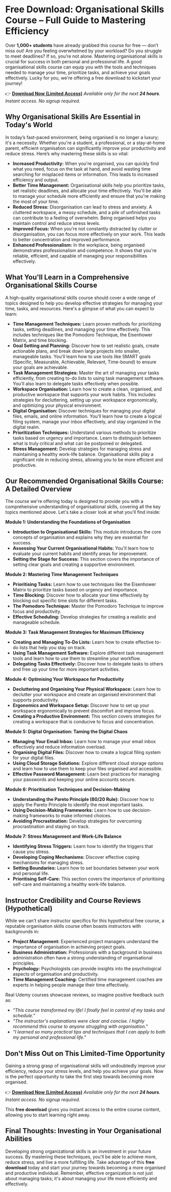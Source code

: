 # Free Download: Organisational Skills Course – Full Guide to Mastering Efficiency

Over **1,000+ students** have already grabbed this course for free — don’t miss out!
Are you feeling overwhelmed by your workload? Do you struggle to meet deadlines? If so, you’re not alone. Mastering organisational skills is crucial for success in both personal and professional life. A good organisational skills course can equip you with the tools and techniques needed to manage your time, prioritize tasks, and achieve your goals effectively. Lucky for you, we're offering a free download to kickstart your journey!

👉 [**Download Now (Limited Access)**](https://udemywork.com/organisational-skills-course)
_Available only for the next **24 hours**. Instant access. No signup required._

## Why Organisational Skills Are Essential in Today's World

In today’s fast-paced environment, being organised is no longer a luxury; it's a necessity. Whether you're a student, a professional, or a stay-at-home parent, efficient organisation can significantly improve your productivity and reduce stress. Here’s why mastering these skills is so vital:

*   **Increased Productivity:** When you're organised, you can quickly find what you need, focus on the task at hand, and avoid wasting time searching for misplaced items or information. This leads to increased efficiency and output.
*   **Better Time Management:** Organisational skills help you prioritize tasks, set realistic deadlines, and allocate your time effectively. You'll be able to manage your schedule more efficiently and ensure that you're making the most of your time.
*   **Reduced Stress:** Disorganisation can lead to stress and anxiety. A cluttered workspace, a messy schedule, and a pile of unfinished tasks can contribute to a feeling of overwhelm. Being organised helps you maintain control and reduce stress levels.
*   **Improved Focus:** When you're not constantly distracted by clutter or disorganisation, you can focus more effectively on your work. This leads to better concentration and improved performance.
*   **Enhanced Professionalism:** In the workplace, being organised demonstrates professionalism and competence. It shows that you're reliable, efficient, and capable of managing your responsibilities effectively.

## What You'll Learn in a Comprehensive Organisational Skills Course

A high-quality organisational skills course should cover a wide range of topics designed to help you develop effective strategies for managing your time, tasks, and resources. Here's a glimpse of what you can expect to learn:

*   **Time Management Techniques:** Learn proven methods for prioritizing tasks, setting deadlines, and managing your time effectively. This includes techniques like the Pomodoro Technique, the Eisenhower Matrix, and time blocking.
*   **Goal Setting and Planning:** Discover how to set realistic goals, create actionable plans, and break down large projects into smaller, manageable tasks. You'll learn how to use tools like SMART goals (Specific, Measurable, Achievable, Relevant, Time-bound) to ensure your goals are achievable.
*   **Task Management Strategies:** Master the art of managing your tasks efficiently, from creating to-do lists to using task management software. You’ll also learn to delegate tasks effectively when possible.
*   **Workspace Organisation:** Learn how to create a clean, organised, and productive workspace that supports your work habits. This includes strategies for decluttering, setting up your workspace ergonomically, and optimizing your physical environment.
*   **Digital Organisation:** Discover techniques for managing your digital files, emails, and online information. You’ll learn how to create a logical filing system, manage your inbox effectively, and stay organized in the digital realm.
*   **Prioritization Techniques:** Understand various methods to prioritize tasks based on urgency and importance. Learn to distinguish between what is truly critical and what can be postponed or delegated.
*   **Stress Management:** Develop strategies for managing stress and maintaining a healthy work-life balance. Organisational skills play a significant role in reducing stress, allowing you to be more efficient and productive.

## Our Recommended Organisational Skills Course: A Detailed Overview

The course we're offering today is designed to provide you with a comprehensive understanding of organisational skills, covering all the key topics mentioned above. Let's take a closer look at what you'll find inside:

**Module 1: Understanding the Foundations of Organisation**

*   **Introduction to Organisational Skills:** This module introduces the core concepts of organisation and explains why they are essential for success.
*   **Assessing Your Current Organisational Habits:** You'll learn how to evaluate your current habits and identify areas for improvement.
*   **Setting the Stage for Success:** This section covers the importance of setting clear goals and creating a supportive environment.

**Module 2: Mastering Time Management Techniques**

*   **Prioritising Tasks:** Learn how to use techniques like the Eisenhower Matrix to prioritize tasks based on urgency and importance.
*   **Time Blocking:** Discover how to allocate your time effectively by blocking out specific time slots for different tasks.
*   **The Pomodoro Technique:** Master the Pomodoro Technique to improve focus and productivity.
*   **Effective Scheduling:** Develop strategies for creating a realistic and manageable schedule.

**Module 3: Task Management Strategies for Maximum Efficiency**

*   **Creating and Managing To-Do Lists:** Learn how to create effective to-do lists that help you stay on track.
*   **Using Task Management Software:** Explore different task management tools and learn how to use them to streamline your workflow.
*   **Delegating Tasks Effectively:** Discover how to delegate tasks to others and free up your time for more important activities.

**Module 4: Optimising Your Workspace for Productivity**

*   **Decluttering and Organising Your Physical Workspace:** Learn how to declutter your workspace and create an organised environment that supports productivity.
*   **Ergonomics and Workspace Setup:** Discover how to set up your workspace ergonomically to prevent discomfort and improve focus.
*   **Creating a Productive Environment:** This section covers strategies for creating a workspace that is conducive to focus and concentration.

**Module 5: Digital Organisation: Taming the Digital Chaos**

*   **Managing Your Email Inbox:** Learn how to manage your email inbox effectively and reduce information overload.
*   **Organising Digital Files:** Discover how to create a logical filing system for your digital files.
*   **Using Cloud Storage Solutions:** Explore different cloud storage options and learn how to use them to keep your files organised and accessible.
*   **Effective Password Management:** Learn best practices for managing your passwords and keeping your online accounts secure.

**Module 6: Prioritisation Techniques and Decision-Making**

*   **Understanding the Pareto Principle (80/20 Rule):** Discover how to apply the Pareto Principle to identify the most important tasks.
*   **Using Decision-Making Frameworks:** Learn how to use decision-making frameworks to make informed choices.
*   **Avoiding Procrastination:** Develop strategies for overcoming procrastination and staying on track.

**Module 7: Stress Management and Work-Life Balance**

*   **Identifying Stress Triggers:** Learn how to identify the triggers that cause you stress.
*   **Developing Coping Mechanisms:** Discover effective coping mechanisms for managing stress.
*   **Setting Boundaries:** Learn how to set boundaries between your work and personal life.
*   **Prioritising Self-Care:** This section covers the importance of prioritising self-care and maintaining a healthy work-life balance.

## Instructor Credibility and Course Reviews (Hypothetical)

While we can't share instructor specifics for this hypothetical free course, a reputable organisation skills course often boasts instructors with backgrounds in:

*   **Project Management:** Experienced project managers understand the importance of organisation in achieving project goals.
*   **Business Administration:** Professionals with a background in business administration often have a strong understanding of organisational principles.
*   **Psychology:** Psychologists can provide insights into the psychological aspects of organisation and productivity.
*   **Time Management Coaching:** Certified time management coaches are experts in helping people manage their time effectively.

Real Udemy courses showcase reviews, so imagine positive feedback such as:

*   _"This course transformed my life! I finally feel in control of my tasks and schedule."_
*   _"The instructor's explanations were clear and concise. I highly recommend this course to anyone struggling with organisation."_
*   _"I learned so many practical tips and techniques that I can apply to both my personal and professional life."_

## Don't Miss Out on This Limited-Time Opportunity

Gaining a strong grasp of organisational skills will undoubtedly improve your efficiency, reduce your stress levels, and help you achieve your goals. Now is the perfect opportunity to take the first step towards becoming more organised.

👉 [**Download Now (Limited Access)**](https://udemywork.com/organisational-skills-course)
_Available only for the next **24 hours**. Instant access. No signup required._

This **free download** gives you instant access to the entire course content, allowing you to start learning right away.

## Final Thoughts: Investing in Your Organisational Abilities

Developing strong organizational skills is an investment in your future success. By mastering these techniques, you'll be able to achieve more, reduce stress, and live a more fulfilling life. Take advantage of this **free download** today and start your journey towards becoming a more organised and productive individual. Remember, effective organization is not just about managing tasks; it's about managing your life more efficiently and effectively.
